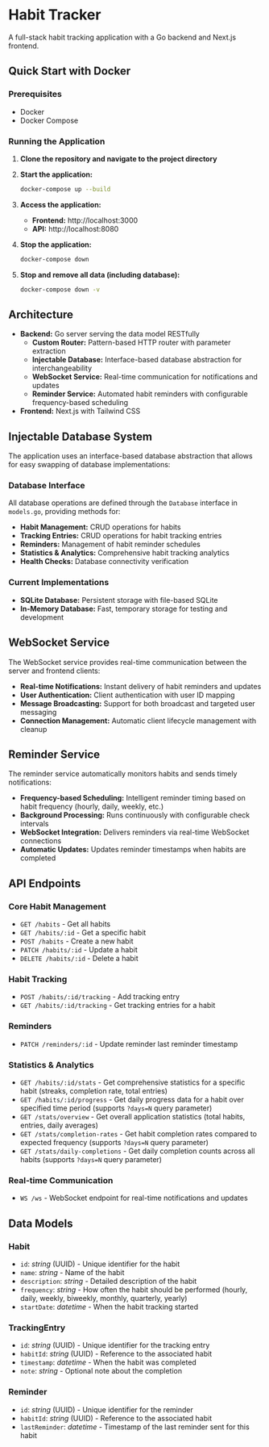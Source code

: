 # Habit Tracker

A full-stack habit tracking application with a Go backend and Next.js frontend.

## Quick Start with Docker

### Prerequisites

- Docker
- Docker Compose

### Running the Application

1. **Clone the repository and navigate to the project directory**

2. **Start the application:**
   ```bash
   docker-compose up --build
   ```

3. **Access the application:**
   - **Frontend:** http://localhost:3000
   - **API:** http://localhost:8080

4. **Stop the application:**
   ```bash
   docker-compose down
   ```

5. **Stop and remove all data (including database):**
   ```bash
   docker-compose down -v
   ```

## Architecture

- **Backend:** Go server serving the data model RESTfully
   - **Custom Router:** Pattern-based HTTP router with parameter extraction
   - **Injectable Database:** Interface-based database abstraction for interchangeability
   - **WebSocket Service:** Real-time communication for notifications and updates
   - **Reminder Service:** Automated habit reminders with configurable frequency-based scheduling
- **Frontend:** Next.js with Tailwind CSS

## Injectable Database System

The application uses an interface-based database abstraction that allows for easy swapping of database implementations:

### Database Interface

All database operations are defined through the `Database` interface in `models.go`, providing methods for:
- **Habit Management:** CRUD operations for habits
- **Tracking Entries:** CRUD operations for habit tracking entries
- **Reminders:** Management of habit reminder schedules
- **Statistics & Analytics:** Comprehensive habit tracking analytics
- **Health Checks:** Database connectivity verification

### Current Implementations

- **SQLite Database:** Persistent storage with file-based SQLite
- **In-Memory Database:** Fast, temporary storage for testing and development

## WebSocket Service

The WebSocket service provides real-time communication between the server and frontend clients:

- **Real-time Notifications:** Instant delivery of habit reminders and updates
- **User Authentication:** Client authentication with user ID mapping
- **Message Broadcasting:** Support for both broadcast and targeted user messaging
- **Connection Management:** Automatic client lifecycle management with cleanup

## Reminder Service

The reminder service automatically monitors habits and sends timely notifications:

- **Frequency-based Scheduling:** Intelligent reminder timing based on habit frequency (hourly, daily, weekly, etc.)
- **Background Processing:** Runs continuously with configurable check intervals
- **WebSocket Integration:** Delivers reminders via real-time WebSocket connections
- **Automatic Updates:** Updates reminder timestamps when habits are completed

## API Endpoints

### Core Habit Management
- `GET /habits` - Get all habits
- `GET /habits/:id` - Get a specific habit
- `POST /habits` - Create a new habit
- `PATCH /habits/:id` - Update a habit
- `DELETE /habits/:id` - Delete a habit

### Habit Tracking
- `POST /habits/:id/tracking` - Add tracking entry
- `GET /habits/:id/tracking` - Get tracking entries for a habit

### Reminders
- `PATCH /reminders/:id` - Update reminder last reminder timestamp

### Statistics & Analytics
- `GET /habits/:id/stats` - Get comprehensive statistics for a specific habit (streaks, completion rate, total entries)
- `GET /habits/:id/progress` - Get daily progress data for a habit over specified time period (supports `?days=N` query parameter)
- `GET /stats/overview` - Get overall application statistics (total habits, entries, daily averages)
- `GET /stats/completion-rates` - Get habit completion rates compared to expected frequency (supports `?days=N` query parameter)
- `GET /stats/daily-completions` - Get daily completion counts across all habits (supports `?days=N` query parameter)

### Real-time Communication
- `WS /ws` - WebSocket endpoint for real-time notifications and updates

## Data Models

### Habit
- `id`: *string* (UUID) - Unique identifier for the habit
- `name`: *string* - Name of the habit
- `description`: *string* - Detailed description of the habit
- `frequency`: *string* - How often the habit should be performed (hourly, daily, weekly, biweekly, monthly, quarterly, yearly)
- `startDate`: *datetime* - When the habit tracking started

### TrackingEntry
- `id`: *string* (UUID) - Unique identifier for the tracking entry
- `habitId`: *string* (UUID) - Reference to the associated habit
- `timestamp`: *datetime* - When the habit was completed
- `note`: *string* - Optional note about the completion

### Reminder
- `id`: *string* (UUID) - Unique identifier for the reminder
- `habitId`: *string* (UUID) - Reference to the associated habit
- `lastReminder`: *datetime* - Timestamp of the last reminder sent for this habit

